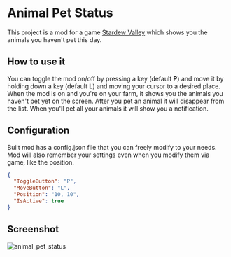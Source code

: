 # Animal Pet Status
This project is a mod for a game [Stardew Valley](https://www.stardewvalley.net/) which shows you the animals you haven't pet this day.

## How to use it
You can toggle the mod on/off by pressing a key (default **P**) and move it by holding down a key (default **L**) and moving your cursor to a desired place.
When the mod is on and you're on your farm, it shows you the animals you haven't pet yet on the screen. After you pet an animal it will disappear from the list. 
When you'll pet all your animals it will show you a notification.

## Configuration
Built mod has a config.json file that you can freely modify to your needs. Mod will also remember your settings even when you modify them via game, like the position.
```json
{
  "ToggleButton": "P",
  "MoveButton": "L",
  "Position": "10, 10",
  "IsActive": true
}
```

## Screenshot
![animal_pet_status](https://user-images.githubusercontent.com/25157378/117948255-40541400-b311-11eb-8e82-3637fba8f43a.png)
